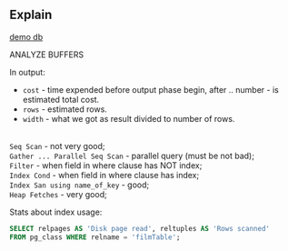 Explain
-

[demo db](http://bit.ly/pagilia-dl)

ANALYZE
BUFFERS

In output:

* `cost` - time expended before output phase begin,
   after .. number - is estimated total cost.
* `rows` - estimated rows.
* `width` - what we got as result divided to number of rows.

<br>`Seq Scan` - not very good;
<br>`Gather ... Parallel Seq Scan` - parallel query (must be not bad);
<br>`Filter` - when field in where clause has NOT index;
<br>`Index Cond` - when field in where clause has index;
<br>`Index San using name_of_key` - good;
<br>`Heap Fetches` - very good;

Stats about index usage:

````sql
SELECT relpages AS 'Disk page read', reltuples AS 'Rows scanned'
FROM pg_class WHERE relname = 'filmTable';
````
